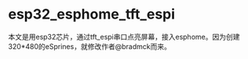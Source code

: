 # esp32_esphome_tft_espi
本文是用esp32芯片，通过tft_espi串口点亮屏幕，接入esphome。因为创建320*480的eSprines，就修改作者@bradmck而来。
